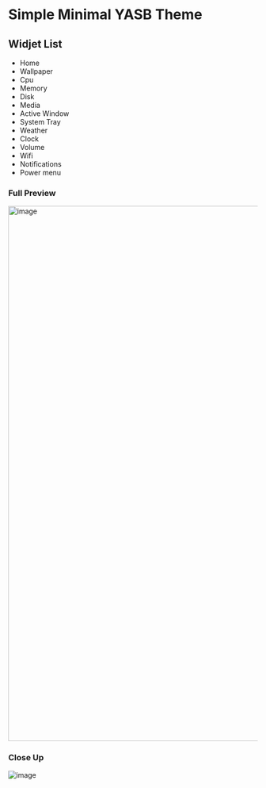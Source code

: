 # Simple Minimal YASB Theme

## Widjet List
- Home
- Wallpaper
- Cpu
- Memory
- Disk
- Media
- Active Window
- System Tray
- Weather
- Clock
- Volume
- Wifi
- Notifications
- Power menu

### Full Preview
<img width="1919" height="1079" alt="image" src="https://github.com/user-attachments/assets/cb01a71f-a6a7-45a4-a280-b7061d00dbd8" />

### Close Up
<img alt="image" src="https://github.com/user-attachments/assets/51f95997-96dd-49bf-b4b0-453f40a6d9ad" />
